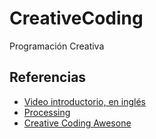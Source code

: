 # CreativeCoding
Programación Creativa



## Referencias

- [Video introductorio, en inglés](https://www.pbs.org/video/-book-art-creative-coding/)
- [Processing](https://processing.org/)
- [Creative Coding Awesone](https://github.com/terkelg/awesome-creative-coding)
